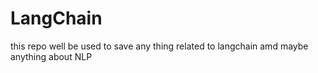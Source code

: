 # LangChain

this repo well be used to save any thing related to langchain amd maybe anything about NLP
